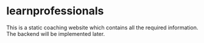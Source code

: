 # learnprofessionals 
This is a static  coaching website which contains all the required information. The backend will be implemented later.
